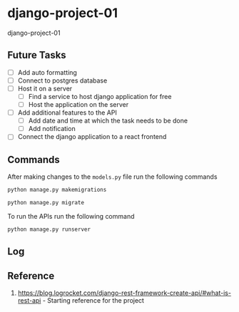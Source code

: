 # django-project-01
django-project-01

## Future Tasks
- [ ] Add auto formatting
- [ ] Connect to postgres database
- [ ] Host it on a server
  - [ ] Find a service to host django application for free
  - [ ] Host the application on the server
- [ ] Add additional features to the API
  - [ ] Add date and time at which the task needs to be done
  - [ ] Add notification
- [ ] Connect the django application to a react frontend

## Commands

After making changes to the `models.py` file run the following commands

```bat
python manage.py makemigrations
```

```bat
python manage.py migrate
```

To run the APIs run the following command

```bat
python manage.py runserver
```

## Log


## Reference
1. https://blog.logrocket.com/django-rest-framework-create-api/#what-is-rest-api - Starting reference for the project
